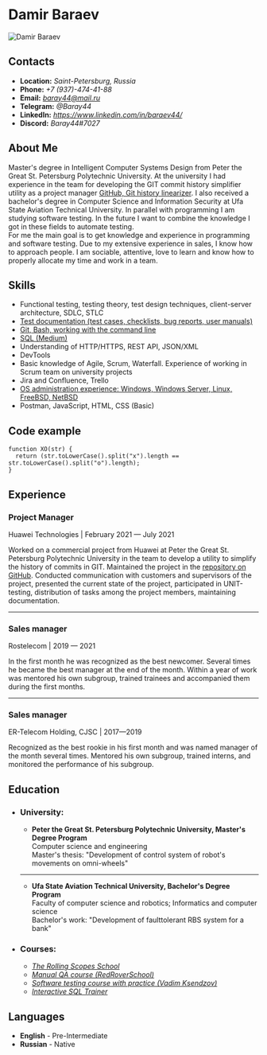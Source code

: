 # **Damir Baraev**
![Damir Baraev]("D:\Polytech\baraev.jpg" "Hi, it's me")

## **Contacts**
- **Location:** *Saint-Petersburg, Russia*
- **Phone:** *+7 (937)-474-41-88*
- **Email:** *baray44@mail.ru*
- **Telegram:** *@Baray44*
- **LinkedIn:** *https://www.linkedin.com/in/baraev44/*
- **Discord:** *Baray44#7027*

## **About Me**
Master's degree in Intelligent Computer Systems Design from Peter the Great St. Petersburg Polytechnic University. At the university I had experience in the team for developing the GIT commit history simplifier utility as a project manager [GitHub, Git history linearizer](https://github.com/luxdarkr/git_history_linearizer). I also received a bachelor's degree in Computer Science and Information Security at Ufa State Aviation Technical University. In parallel with programming I am studying software testing. In the future I want to combine the knowledge I got in these fields to automate testing.<br>
For me the main goal is to get knowledge and experience in programming and software testing. Due to my extensive experience in sales, I know how to approach people.
I am sociable, attentive, love to learn and know how to properly allocate my time and work in a team.

## **Skills**
- Functional testing, testing theory, test design techniques, client-server architecture, SDLC, STLC
- [Test documentation (test cases, checklists, bug
reports, user manuals)](https://github.com/Baray44/QA_Slack/tree/master/TestDocumentation)
- [Git, Bash, working with the command line](https://github.com/Baray44/qa_course/tree/qa_homework/Homework_GitBash)
- [SQL (Medium)](https://github.com/Baray44/SQL_Practice)
- Understanding of HTTP/HTTPS, REST API, JSON/XML
- DevTools
- Basic knowledge of Agile, Scrum, Waterfall. Experience of working in Scrum team on university projects
- Jira and Confluence, Trello
- [OS administration experience: Windows, Windows Server, Linux, FreeBSD, NetBSD](https://github.com/Baray44/polytech20_22/tree/main/2/AKS)
- Postman, JavaScript, HTML, CSS (Basic)

## **Code example**
````
function XO(str) {
  return (str.toLowerCase().split("x").length == str.toLowerCase().split("o").length);
}
````

## **Experience**
### **Project Manager**<br>
Huawei Technologies | February 2021 — July 2021<br>

Worked on a commercial project from Huawei at Peter the Great St. Petersburg Polytechnic University in the team to develop a utility to simplify the history of commits in GIT.
Maintained the project in the [repository on GitHub](https://github.com/luxdarkr/git_history_linearizer).
Conducted communication with customers and supervisors of the project, presented the current state of the project, participated in UNIT-testing, distribution of tasks among the project members, maintaining documentation.

---
### **Sales manager**<br>
Rostelecom | 2019 — 2021<br>

In the first month he was recognized as the best newcomer. Several times he became the best manager at the end of the month. Within a year of work was mentored his own subgroup, trained trainees and accompanied them during the first months.<br>

---
### **Sales manager**<br>
ER-Telecom Holding, CJSC | 2017—2019<br>

Recognized as the best rookie in his first month and was named manager of the month several times.
Mentored his own subgroup, trained interns, and monitored the performance of his subgroup.

## **Education**
- ### **University:**

    - **Peter the Great St. Petersburg Polytechnic University, Master's Degree Program**
    <br>Computer science and engineering<br>
    Master's thesis: "Development of control system of robot's movements on omni-wheels"
    ---
    - **Ufa State Aviation Technical University, Bachelor's Degree Program**
    <br>Faculty of computer science and robotics; Informatics and computer science<br>
    Bachelor's work: "Development of faulttolerant RBS system for a bank"
- ### **Courses:** 
    - *[The Rolling Scopes School](https://rs.school/js/)*
    - *[Manual QA course (RedRoverSchool)](https://redroverschool.slack.com)*
    - *[Software testing course with practice (Vadim Ksendzov)](https://ksendzov.com)*
    - *[Interactive SQL Trainer](https://stepik.org/course/63054/info)*

## **Languages**
- **English** - Pre-Intermediate
- **Russian** - Native